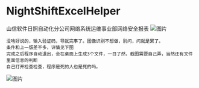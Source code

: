 # NightShiftExcelHelper
山信软件日照自动化分公司网络系统运维事业部网络安全报表
 ![图片](https://github.com/ZhangJL01/NightShiftExcelHelper/assets/60917124/f9dbb855-9acd-4b0a-a534-76a193bcd70c)

	没啥好说的，输入验证码，导就完事了。图像识别不想做，别问，问就是累了。
	条件和上一版差不多，详情见下图
	完成之后程序自动退出，会在桌面上生成3个文件，一目了然，截图需要自己弄，当然还有文件里面信息的判断
	自己打开检查检查，程序是死的人也是死的吗。
	
 ![图片](https://github.com/ZhangJL01/NightShiftExcelHelper/assets/60917124/cbcb0b72-cf28-43f5-b6b5-3229c232fc10)

